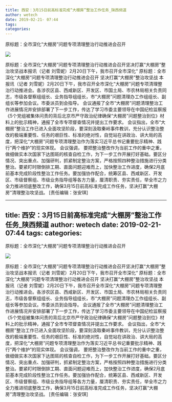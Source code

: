 ```yaml
---
title: 西安：3月15日前高标准完成“大棚房”整治工作任务_陕西频道
author: wetech
date: 2019-02-21- 07:44
tags: 
categories: 
---
```

原标题：全市深化“大棚房”问题专项清理整治行动推进会召开
<!-- more -->
                
<img align="center" border="0" src="http://p2.ifengimg.com/a/2016/0810/204c433878d5cf9size1_w16_h16.png" />
                
            
原标题：全市深化“大棚房”问题专项清理整治行动推进会召开坚决打赢“大棚房”整治攻坚战本报讯（记者 刘雪妮）2月20日下午，我市召开全市深化“
原标题：全市深化“大棚房”问题专项清理整治行动推进会召开
坚决打赢“大棚房”整治攻坚战
本报讯（记者 刘雪妮）2月20日下午，我市召开全市深化“大棚房”问题专项清理整治行动推进会。各涉农区县、西咸新区、开发区、市国土局、市农林局相关负责同志，市级各督察组组长、业务指导组组长，市“大棚房”问题清理办工作组组长、副组长等参加会议。市委派员到会指导。
会议通报了全市“大棚房”问题清理整治工作进展情况并安排部署了下一步工作，传达了学习市委主要领导在中国纪检监察报《5个党组被集体问责的背后北京市严守政治纪律确保“大棚房”问题整治到位》材料上的批示精神，通报了全市专项督查情况并提出工作要求。
会议指出，全市“大棚房”整治工作已进入全面攻坚阶段，要深刻汲取秦岭事件教训，充分认识整治整改的极端重要性、任务的艰巨性、标准的绝对性，自觉站在讲政治、讲大局的高度，把深化“大棚房”问题专项清理整治作为落实习近平总书记重要批示精神、践行“两个维护”的现实体现。
会议强调， 要把整治整改作为当前工作的重中之重，做细做实本次国家下达图斑的核查自检工作，为下一步工作开展打好基础。要区分情况、突出重点、加强研判，抓紧制定整治方案，严格按照四种整治措施进行分类整治。要紧盯时限倒排工期、直面问题迎难而上，加快整治工作进度，确保2月底前基本完成阶段性整治工作任务。要加强协作配合，统筹区县、西咸新区、开发区、市级督察组、市级业务指导组等各方力量，厘清职责、夯实责任，举全市之力全力推进彻底整改工作，确保3月15日前高标准完成工作任务，坚决打赢“大棚房”清理整治攻坚战。
[责任编辑：张安琪]
            
---
title: 西安：3月15日前高标准完成“大棚房”整治工作任务_陕西频道
author: wetech
date: 2019-02-21- 07:44
tags: 
categories: 
---
原标题：全市深化“大棚房”问题专项清理整治行动推进会召开
<!-- more -->
                
<img align="center" border="0" src="http://p2.ifengimg.com/a/2016/0810/204c433878d5cf9size1_w16_h16.png" />
                
            
原标题：全市深化“大棚房”问题专项清理整治行动推进会召开坚决打赢“大棚房”整治攻坚战本报讯（记者 刘雪妮）2月20日下午，我市召开全市深化“
原标题：全市深化“大棚房”问题专项清理整治行动推进会召开
坚决打赢“大棚房”整治攻坚战
本报讯（记者 刘雪妮）2月20日下午，我市召开全市深化“大棚房”问题专项清理整治行动推进会。各涉农区县、西咸新区、开发区、市国土局、市农林局相关负责同志，市级各督察组组长、业务指导组组长，市“大棚房”问题清理办工作组组长、副组长等参加会议。市委派员到会指导。
会议通报了全市“大棚房”问题清理整治工作进展情况并安排部署了下一步工作，传达了学习市委主要领导在中国纪检监察报《5个党组被集体问责的背后北京市严守政治纪律确保“大棚房”问题整治到位》材料上的批示精神，通报了全市专项督查情况并提出工作要求。
会议指出，全市“大棚房”整治工作已进入全面攻坚阶段，要深刻汲取秦岭事件教训，充分认识整治整改的极端重要性、任务的艰巨性、标准的绝对性，自觉站在讲政治、讲大局的高度，把深化“大棚房”问题专项清理整治作为落实习近平总书记重要批示精神、践行“两个维护”的现实体现。
会议强调， 要把整治整改作为当前工作的重中之重，做细做实本次国家下达图斑的核查自检工作，为下一步工作开展打好基础。要区分情况、突出重点、加强研判，抓紧制定整治方案，严格按照四种整治措施进行分类整治。要紧盯时限倒排工期、直面问题迎难而上，加快整治工作进度，确保2月底前基本完成阶段性整治工作任务。要加强协作配合，统筹区县、西咸新区、开发区、市级督察组、市级业务指导组等各方力量，厘清职责、夯实责任，举全市之力全力推进彻底整改工作，确保3月15日前高标准完成工作任务，坚决打赢“大棚房”清理整治攻坚战。
[责任编辑：张安琪]
            
